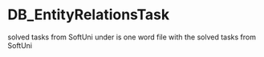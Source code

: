 # DB_EntityRelationsTask
solved tasks  from SoftUni
under is one word file with the solved tasks from SoftUni

